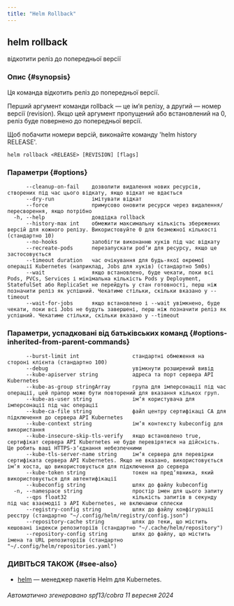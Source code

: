 ```yaml
---
title: "Helm Rollback"
---
```


## helm rollback

відкотити реліз до попередньої версії

### Опис {#synopsis}

Ця команда відкотить реліз до попередньої версії.

Перший аргумент команди rollback — це імʼя релізу, а другий — номер версії (revision). Якщо цей аргумент пропущений або встановлений на 0, реліз буде повернено до попередньої версії.

Щоб побачити номери версій, виконайте команду 'helm history RELEASE'.

```shell
helm rollback <RELEASE> [REVISION] [flags]
```

### Параметри {#options}

```none
      --cleanup-on-fail    дозволити видалення нових ресурсів, створених під час цього відкату, якщо відкат не вдається
      --dry-run            імітувати відкат
      --force              примусово оновити ресурси через видалення/пересворення, якщо потрібно
  -h, --help               довдідка rollback
      --history-max int    обмежити максимальну кількість збережених версій для кожного релізу. Використовуйте 0 для безмежної кількості (стандартно 10)
      --no-hooks           запобігти виконанню хуків під час відкату
      --recreate-pods      перезапускати podʼи для ресурсу, якщо це застосовується
      --timeout duration   час очікування для будь-якої окремої операції Kubernetes (наприклад, Jobs для хуків) (стандартно 5m0s)
      --wait               якщо встановлено, буде чекати, поки всі Pods, PVCs, Services і мінімальна кількість Pods у Deployment, StatefulSet або ReplicaSet не перейдуть у стан готовності, перш ніж позначити реліз як успішний. Чекатиме стільки, скільки вказано у --timeout
      --wait-for-jobs      якщо встановлено і --wait увімкнено, буде чекати, поки всі Jobs не будуть завершені, перш ніж позначити реліз як успішний. Чекатиме стільки, скільки вказано у --timeout
```

### Параметри, успадковані від батьківських команд {#options-inherited-from-parent-commands}

```none
      --burst-limit int                 стандартні обмеження на стороні клієнта (стандартно 100)
      --debug                           увімкнути розширений вивід
      --kube-apiserver string           адреса та порт сервера API Kubernetes
      --kube-as-group stringArray       група для імперсонації під час операції, цей прапор може бути повторений для вказання кількох груп.
      --kube-as-user string             імʼя користувача для імперсонації під час операції
      --kube-ca-file string             файл центру сертифікаці СА для підключення до сервера API Kubernetes
      --kube-context string             імʼя контексту kubeconfig для використання
      --kube-insecure-skip-tls-verify   якщо встановлено true, сертифікат сервера API Kubernetes не буде перевірятися на дійсність. Це робить ваші HTTPS-зʼєднання небезпечними
      --kube-tls-server-name string     імʼя сервера для перевірки сертифіката сервера API Kubernetes. Якщо не вказано, використовується імʼя хоста, що використовується для підключення до сервера
      --kube-token string               токен на предʼявника, який використовується для автентифікації
      --kubeconfig string               шлях до файлу kubeconfig
  -n, --namespace string                простір імен для цього запиту
      --qps float32                     кількість запитів в секунду під час взаємодії з API Kubernetes, не включаючи сплески
      --registry-config string          шлях до файлу конфігурації реєстру (стандартно "~/.config/helm/registry/config.json")
      --repository-cache string         шлях до теки, що містить кешовані індекси репозиторіїв (стандартно "~/.cache/helm/repository")
      --repository-config string        шлях до файлу, що містить імена та URL репозиторіїв (стандартно "~/.config/helm/repositories.yaml")
```

### ДИВІТЬСЯ ТАКОЖ {#see-also}

* [helm](helm.md) — менеджер пакетів Helm для Kubernetes.

###### Автоматично згенеровано spf13/cobra 11 вересня 2024
